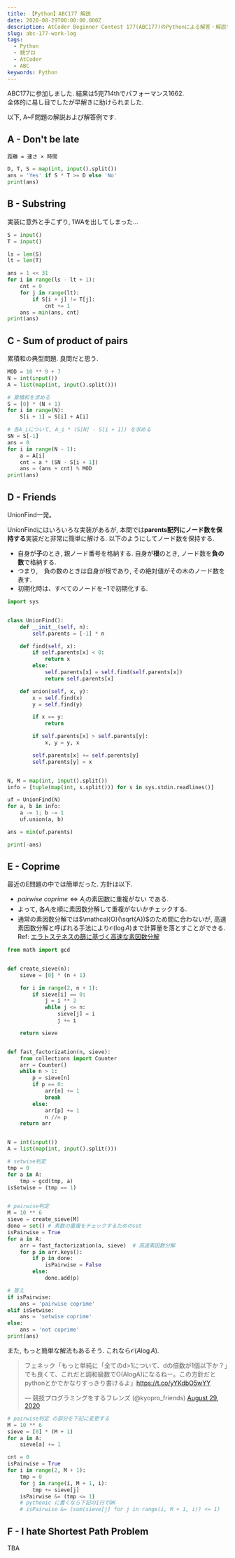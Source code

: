 ```yaml
---
title: 【Python】ABC177 解説
date: 2020-08-29T00:00:00.000Z
description: AtCoder Beginner Contest 177(ABC177)のPythonによる解答・解説を載せます.
slug: abc-177-work-log
tags: 
  - Python
  - 競プロ
  - AtCoder
  - ABC
keywords: Python
---
```



ABC177に参加しました. 
結果は5完714thでパフォーマンス1662.  
全体的に易し目でしたが早解きに助けられました.  

以下, A~F問題の解説および解答例です.


## A - Don't be late
`距離 = 速さ × 時間` 
```python
D, T, S = map(int, input().split())
ans = 'Yes' if S * T >= D else 'No'
print(ans)
```

## B - Substring
実装に意外と手こずり, 1WAを出してしまった...

```python
S = input()
T = input()

ls = len(S)
lt = len(T)

ans = 1 << 31
for i in range(ls - lt + 1):
    cnt = 0
    for j in range(lt):
        if S[i + j] != T[j]:
            cnt += 1
    ans = min(ans, cnt)
print(ans)
```

## C - Sum of product of pairs
累積和の典型問題. 良問だと思う.

```python
MOD = 10 ** 9 + 7
N = int(input())
A = list(map(int, input().split()))

# 累積和を求める
S = [0] * (N + 1)
for i in range(N):
    S[i + 1] = S[i] + A[i]

# 各A_iについて, A_i * (S[N] - S[i + 1]) を求める
SN = S[-1]
ans = 0
for i in range(N - 1):
    a = A[i]
    cnt = a * (SN - S[i + 1])
    ans = (ans + cnt) % MOD
print(ans)
```

## D - Friends 
UnionFind一発。  

UnionFindにはいろいろな実装があるが, 本問では**parents配列にノード数を保持する**実装だと非常に簡単に解ける.
以下のようにしてノード数を保持する.
- 自身が**子**のとき, 親ノード番号を格納する. 自身が**根**のとき, ノード数を**負の数**で格納する.
- つまり,　負の数のときは自身が根であり, その絶対値がその木のノード数を表す.
- 初期化時は、すべてのノードを$-1$で初期化する.


```python
import sys


class UnionFind():
    def __init__(self, n):
        self.parents = [-1] * n

    def find(self, x):
        if self.parents[x] < 0:
            return x
        else:
            self.parents[x] = self.find(self.parents[x])
            return self.parents[x]

    def union(self, x, y):
        x = self.find(x)
        y = self.find(y)

        if x == y:
            return

        if self.parents[x] > self.parents[y]:
            x, y = y, x

        self.parents[x] += self.parents[y]
        self.parents[y] = x


N, M = map(int, input().split())
info = [tuple(map(int, s.split())) for s in sys.stdin.readlines()]

uf = UnionFind(N)
for a, b in info:
    a -= 1; b -= 1
    uf.union(a, b)

ans = min(uf.parents)

print(-ans)
```

## E - Coprime
最近のE問題の中では簡単だった.
方針は以下.

- $pairwise\ coprime \Leftrightarrow A_i\text{の素因数に重複がない}$ である.
- よって, 各$A_i$を順に素因数分解して重複がないかチェックする. 
- 通常の素因数分解では$\mathcal{O}(\sqrt{A})$のため間に合わないが, 高速素因数分解と呼ばれる手法により$\mathcal{O}(\log A)$まで計算量を落とすことができる. Ref: [エラトステネスの篩に基づく高速な素因数分解](https://qiita.com/rsk0315_h4x/items/ff3b542a4468679fb409)

```python
from math import gcd


def create_sieve(n):
    sieve = [0] * (n + 1)

    for i in range(2, n + 1):
        if sieve[i] == 0:
            j = i ** 2
            while j <= n:
                sieve[j] = i
                j += i

    return sieve


def fast_factorization(n, sieve):
    from collections import Counter
    arr = Counter()
    while n > 1:
        p = sieve[n]
        if p == 0:
            arr[n] += 1
            break
        else:
            arr[p] += 1
            n //= p
    return arr


N = int(input())
A = list(map(int, input().split()))

# setwise判定
tmp = 0
for a in A:
    tmp = gcd(tmp, a)
isSetwise = (tmp == 1)


# pairwise判定
M = 10 ** 6
sieve = create_sieve(M)
done = set() # 素数の重複をチェックするためのset
isPairwise = True
for a in A:
    arr = fast_factorization(a, sieve)  # 高速素因数分解
    for p in arr.keys():
        if p in done:
            isPairwise = False
        else:
            done.add(p)

# 答え
if isPairwise:
    ans = 'pairwise coprime'
elif isSetwise:
    ans = 'setwise coprime'
else:
    ans = 'not coprime'
print(ans)
```

また, もっと簡単な解法もあるそう.  これなら$\mathcal{O}(A\log A)$.
<blockquote class="twitter-tweet" data-conversation="none"><p lang="ja" dir="ltr">フェネック「もっと単純に「全てのd&gt;1について、dの倍数が1個以下か？」でも良くて、これだと調和級数でO(AlogA)になるねー。この方針だとpythonとかでかなりすっきり書けるよ」<a href="https://t.co/yYKdbO5wYY">https://t.co/yYKdbO5wYY</a></p>&mdash; 競技プログラミングをするフレンズ (@kyopro_friends) <a href="https://twitter.com/kyopro_friends/status/1299709833755521024?ref_src=twsrc%5Etfw">August 29, 2020</a></blockquote> <script async src="https://platform.twitter.com/widgets.js" charset="utf-8"></script>

```python
# pairwise判定 の部分を下記に変更する
M = 10 ** 6
sieve = [0] * (M + 1)
for a in A:
    sieve[a] += 1

cnt = 0
isPairwise = True
for i in range(2, M + 1):
    tmp = 0
    for j in range(i, M + 1, i):
        tmp += sieve[j]
    isPairwise &= (tmp <= 1)
    # pythonic に書くなら下記の1行でOK
    # isPairwise &= (sum(sieve[j] for j in range(i, M + 1, i)) <= 1)
```


## F - I hate Shortest Path Problem
TBA
